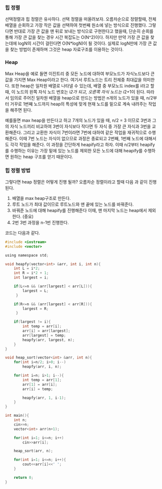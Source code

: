 ### 힙 정렬
선택정렬과 힙 정렬은 유사하다. 선택 정렬을 떠올려보자. 오름차순으로 정렬할때, 전체 배열을 순회하고 가장 작은 값을 선택하여 첫번째 원소에 넣는 방식으로 진행했다. 그렇다면
반대로 가장 큰 값을 맨 뒤로 보내는 방식으로 구현한다고 했을때, 단순히 순회를 통해 가장 큰 값을 찾는 경우 시간 복잡도는 O(N^2)이다. 하지만 만약 가장 큰 값을 찾는데에 logN의
시간이 걸린다면 O(N*logN)이 될 것이다. 실제로 logN만에 가장 큰 값을 찾는 방법이 존재하며 그것은 heap 자료구조를 이용하는 것이다.

### Heap
Max Heap을 예로 들면 이진트리 중 모든 노드에 대하여 부모노드가 자식노드보다 큰 값을 가지면 Max Heap이라고 한다. 여기서 루트노드는 트리 전체중 최대값을 의미한다. 
또한 heap은 일차원 배열로 나타낼 수 있는데, 배열 중 부모노드 index를 i라고 할때, 이 노드의 왼쪽 자식 노드 번호는 i*2가 되고, 오른쪽 자식 노드는 i*2+1이 된다. 따라서
임의로 주어진 일차원 배열을 heap으로 만드는 방법은 n개의 노드가 있을 때, n/2부터 거꾸로 1번째 노드까지 heap의 특성에 맞게 현재 노드를 밑으로 계속 내려주는 작업을 해주면 된다. <br>

예를들면 max heap을 만든다고 하고 7개의 노드가 있을 때, n/2 = 3 이므로 3번과 그의 자식 노드끼리 비교하여 3번이 자식보다 작다면 두 자식 중 가장 큰 자식과 3번을 교환해준다.
그리고 교환한 자식이 7번이라면 7번에 대하여 같은 작업을 재귀적으로 수행해준다. 이때 7번 노드는 자식이 없으므로 과정은 종료되고 2번째, 1번째 노드에 대해서도 각각 작업을 해준다.
이 과정을 간단하게 heapify라고 하자. 이때 n/2부터 heapify를 수행하는 이유는 가장 밑에 있는 노드를 제외한 모든 노드에 대해 heapify를 수행하면 원하는 heap 구조를 얻기 때문이다. <br>

### 힙 정렬 방법
그렇다면 heap 정렬은 어떻게 진행 될까? 오름차순 정렬이라고 할때 다음 과 같이 진행된다.<br>
1. 배열을 max heap구조로 만든다.
2. 루트 노드가 최대 값이므로 루트노드와 맨 끝에 있는 노드를 바꿔준다.
3. 바꿔준 노드에 대해 heapify를 진행해준다 이때, 맨 마지막 노드는 heap에서 제외한다. (중요)
4. 2번 3번 과정을 n-1번 진행한다. <br>

코드는 다음과 같다.
```c
#include <iostream>
#include <vector>

using namespace std;

void heapfy(vector<int> &arr, int i, int n){
    int L = i*2;
    int R = i*2 + 1;
    int largest = i;

    if(L<=n && (arr[largest] < arr[L])){
        largest = L;
     }

    if(R<=n && (arr[largest] < arr[R])){
        largest = R;
     }

    if(largest != i){
        int temp = arr[i];
        arr[i] = arr[largest];
        arr[largest] = temp;
        heapfy(arr, largest, n);
    }
}

void heap_sort(vector<int> &arr, int n){
    for(int i=n/2; i>0; i--)
        heapfy(arr, i, n);

    for(int i=n; i>1; i--){
        int temp = arr[1];
        arr[1] = arr[i];
        arr[i] = temp;

        heapfy(arr, 1, i-1);
    }
}

int main(){
    int n;
    cin>>n;
    vector<int> arr(n+1);

    for(int i=1; i<=n; i++)
        cin>>arr[i];

    heap_sort(arr, n);

    for(int i=1; i<=n; i++){
        cout<<arr[i]<<' ';
    }

    return 0;
}
```

